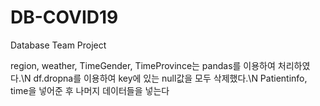# DB-COVID19
Database Team Project

region, weather, TimeGender, TimeProvince는 pandas를 이용하여 처리하였다.\N
df.dropna를 이용하여 key에 있는 null값을 모두 삭제했다.\N
Patientinfo, time을 넣어준 후 나머지 데이터들을 넣는다
